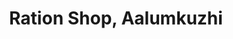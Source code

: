 ---
title: "Ration Shop, Aalumkuzhi"
url: /thiruvananthapuram/ration-shop-aalumkuzhi/
shop: convenience
---